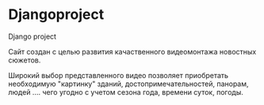 # Djangoproject
Django project

Сайт создан с целью развития качаственного видеомонтажа новостных сюжетов.

Широкий выбор представленного видео позволяет приобретать необходимую "картинку" зданий, достопримечательностей, панорам, людей .... чего угодно с учетом сезона года, времени суток, погоды.